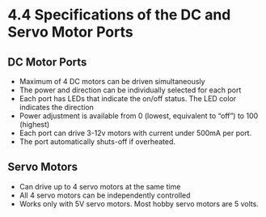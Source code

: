 # 4.4 Specifications of the DC and Servo Motor Ports

## DC Motor Ports <a id="dc-motor-ports"></a>

* Maximum of 4 DC motors can be driven simultaneously
* The power and direction can be individually selected for each port
* Each port has LEDs that indicate the on/off status. The LED color indicates the direction
* Power adjustment is available from 0 \(lowest, equivalent to “off”\) to 100 \(highest\)
* Each port can drive 3-12v motors with current under 500mA per port.
* The port automatically shuts-off if overheated.

## Servo Motors <a id="servo-motors"></a>

* Can drive up to 4 servo motors at the same time
* All 4 servo motors can be independently controlled
* Works only with 5V servo motors. Most hobby servo motors are 5 volts.

